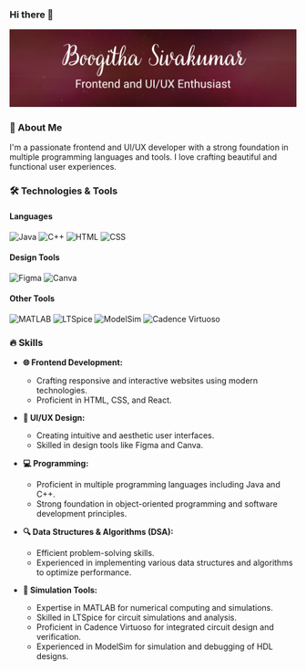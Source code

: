 ### Hi there 👋

[![Boogitha Sivakumar - Frontend and UI/UX Enthusiast](https://github.com/boogitha-sivakumar/boogitha-sivakumar/blob/main/image.png?raw=true)](https://github.com/boogitha)

### 👋 About Me

I'm a passionate frontend and UI/UX developer with a strong foundation in multiple programming languages and tools. I love crafting beautiful and functional user experiences. 

### 🛠️ Technologies & Tools

#### Languages

![Java](https://img.shields.io/badge/-Java-000?&logo=Java&logoColor=007396)
![C++](https://img.shields.io/badge/-C++-000?&logo=c%2b%2b&logoColor=00599C)
![HTML](https://img.shields.io/badge/-HTML-000?&logo=HTML5&logoColor=E34F26)
![CSS](https://img.shields.io/badge/-CSS-000?&logo=CSS3&logoColor=1572B6)

<!--
#### Frameworks & Libraries
![React](https://img.shields.io/badge/React-20232A?style=for-the-badge&logo=react&logoColor=61DAFB)
-->


#### Design Tools
![Figma](https://img.shields.io/badge/-Figma-000?&logo=Figma&logoColor=F24E1E)
![Canva](https://img.shields.io/badge/-Canva-000?&logo=Canva&logoColor=00C4CC)


#### Other Tools
![MATLAB](https://img.shields.io/badge/-MATLAB-000?&logo=Mathworks&logoColor=0076A8)
![LTSpice](https://img.shields.io/badge/-LTSpice-000?&logo=analogdevices&logoColor=002E63)
![ModelSim](https://img.shields.io/badge/-ModelSim-000?&logo=ModelSim&logoColor=8B0000)
![Cadence Virtuoso](https://img.shields.io/badge/-Cadence_Virtuoso-000?&logo=cadence&logoColor=CC0000)


### 🔥 Skills

- **🌐 Frontend Development:**
  - Crafting responsive and interactive websites using modern technologies.
  - Proficient in HTML, CSS, and React.
  
- **🎨 UI/UX Design:**
  - Creating intuitive and aesthetic user interfaces.
  - Skilled in design tools like Figma and Canva.
  
- **💻 Programming:**
  - Proficient in multiple programming languages including Java and C++.
  - Strong foundation in object-oriented programming and software development principles.
  
- **🔍 Data Structures & Algorithms (DSA):**
  - Efficient problem-solving skills.
  - Experienced in implementing various data structures and algorithms to optimize performance.
  
- **🔧 Simulation Tools:**
  - Expertise in MATLAB for numerical computing and simulations.
  - Skilled in LTSpice for circuit simulations and analysis.
  - Proficient in Cadence Virtuoso for integrated circuit design and verification.
  - Experienced in ModelSim for simulation and debugging of HDL designs.

<!--

## 📊 GitHub Stats

![Your GitHub stats](https://github-readme-stats.vercel.app/api?username=yourusername&show_icons=true&theme=radical)


## 📫 Get in Touch

- LinkedIn: [Your LinkedIn](https://linkedin.com/in/yourprofile)
- Portfolio: [Your Portfolio](https://yourportfolio.com)
- Email: your.email@example.com


![Footer Image](https://via.placeholder.com/1200x200.png?text=Thanks+for+visiting+my+profile)
-->

<!--
**boogitha-sivakumar/boogitha-sivakumar** is a ✨ _special_ ✨ repository because its `README.md` (this file) appears on your GitHub profile.

Here are some ideas to get you started:

- 🔭 I’m currently working on ...
- 🌱 I’m currently learning ...
- 👯 I’m looking to collaborate on ...
- 🤔 I’m looking for help with ...
- 💬 Ask me about ...
- 📫 How to reach me: ...
- 😄 Pronouns: ...
- ⚡ Fun fact: ...
-->
